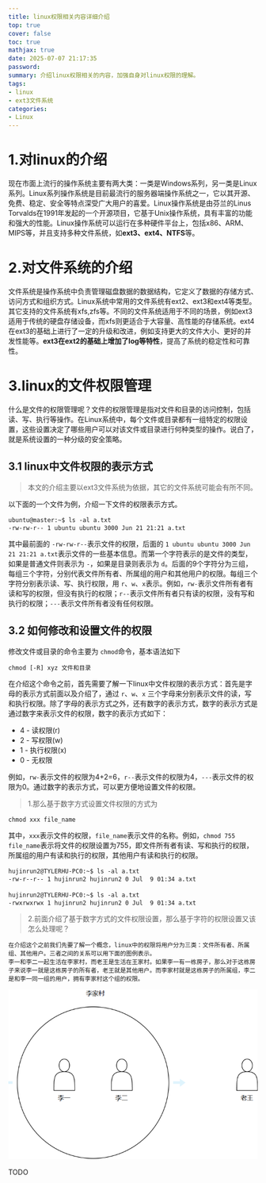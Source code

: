```yaml
---
title: linux权限相关内容详细介绍
top: true
cover: false
toc: true
mathjax: true
date: 2025-07-07 21:17:35
password:
summary: 介绍linux权限相关的内容，加强自身对linux权限的理解。
tags:
- linux
- ext3文件系统
categories:
- Linux
---
```

# 1.对linux的介绍

现在市面上流行的操作系统主要有两大类：一类是Windows系列，另一类是Linux系列。Linux系列操作系统是目前最流行的服务器端操作系统之一，它以其开源、免费、稳定、安全等特点深受广大用户的喜爱。Linux操作系统是由芬兰的Linus Torvalds在1991年发起的一个开源项目，它基于Unix操作系统，具有丰富的功能和强大的性能。Linux操作系统可以运行在多种硬件平台上，包括x86、ARM、MIPS等，并且支持多种文件系统，如**ext3、ext4、NTFS**等。

# 2.对文件系统的介绍

文件系统是操作系统中负责管理磁盘数据的数据结构，它定义了数据的存储方式、访问方式和组织方式。Linux系统中常用的文件系统有ext2、ext3和ext4等类型。其它支持的文件系统有xfs,zfs等。不同的文件系统适用于不同的场景，例如ext3适用于传统的硬盘存储设备，而xfs则更适合于大容量、高性能的存储系统。ext4在ext3的基础上进行了一定的升级和改进，例如支持更大的文件大小、更好的并发性能等。**ext3在ext2的基础上增加了log等特性**，提高了系统的稳定性和可靠性。

# 3.linux的文件权限管理

什么是文件的权限管理呢？文件的权限管理是指对文件和目录的访问控制，包括读、写、执行等操作。在Linux系统中，每个文件或目录都有一组特定的权限设置，这些设置决定了哪些用户可以对该文件或目录进行何种类型的操作。说白了，就是系统设置的一种分级的安全策略。

## 3.1 linux中文件权限的表示方式

> 本文的介绍主要以ext3文件系统为依据，其它的文件系统可能会有所不同。

以下面的一个文件为例，介绍一下文件的权限表示方式。

```shell
ubuntu@master:~$ ls -al a.txt 
-rw-rw-r-- 1 ubuntu ubuntu 3000 Jun 21 21:21 a.txt
```

其中最前面的 `-rw-rw-r--`表示文件的权限，后面的 `1 ubuntu ubuntu 3000 Jun 21 21:21 a.txt`表示文件的一些基本信息。而第一个字符表示的是文件的类型，如果是普通文件则表示为 `-`，如果是目录则表示为 `d`。后面的9个字符分为三组，每组三个字符，分别代表文件所有者、所属组的用户和其他用户的权限。每组三个字符分别表示读、写、执行权限，用 `r`、`w`、`x`表示。例如，`rw-`表示文件所有者有读和写的权限，但没有执行的权限；`r--`表示文件所有者只有读的权限，没有写和执行的权限；`---`表示文件所有者没有任何权限。

## 3.2 如何修改和设置文件的权限

修改文件或目录的命令主要为 `chmod`命令，基本语法如下

```shell
chmod [-R] xyz 文件和目录
```
在介绍这个命令之前，首先需要了解一下linux中文件权限的表示方式：首先是字母的表示方式前面以及介绍了，通过 `r`、`w`、`x` 三个字母来分别表示文件的读，写和执行权限。除了字母的表示方式之外，还有数字的表示方式，数字的表示方式是通过数字来表示文件的权限，数字的表示方式如下：
- 4 - 读权限(r)
- 2 - 写权限(w)
- 1 - 执行权限(x)
- 0 - 无权限

例如，`rw-`表示文件的权限为4+2=6，`r--`表示文件的权限为4，`---`表示文件的权限为0。通过数字的表示方式，可以更方便地设置文件的权限。
> 1.那么基于数字方式设置文件权限的方式为
```shell
chmod xxx file_name
```
其中，`xxx`表示文件的权限，`file_name`表示文件的名称。例如，`chmod 755 file_name`表示将文件的权限设置为755，即文件所有者有读、写和执行的权限，所属组的用户有读和执行的权限，其他用户有读和执行的权限。
    
``` shell
hujinrun2@TYLERHU-PC0:~$ ls -al a.txt
-rw-r--r-- 1 hujinrun2 hujinrun2 0 Jul  9 01:34 a.txt

hujinrun2@TYLERHU-PC0:~$ ls -al a.txt
-rwxrwxrwx 1 hujinrun2 hujinrun2 0 Jul  9 01:34 a.txt
```
> 2.前面介绍了基于数字方式的文件权限设置，那么基于字符的权限设置又该怎么处理呢？

    在介绍这个之前我们先要了解一个概念，linux中的权限将用户分为三类：文件所有者、所属组、其他用户。三者之间的关系可以用下面的图例表示。
    李一和李二一起生活在李家村，而老王是生活在王家村。如果李一有一栋房子，那么对于这栋房子来说李一就是这栋房子的所有者，老王就是其他用户。而李家村就是这栋房子的所属组，李二是和李一同一组的用户，拥有李家村这个组的权限。
![](https://raw.githubusercontent.com/hujinrun-github/blog_images/master/20250709015519.png)

TODO
